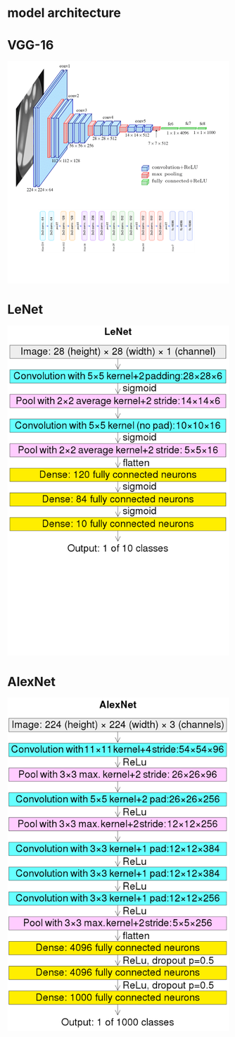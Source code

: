 # model architecture

# VGG-16
![VGG-16](https://github.com/Locchuong96/Machine-Learning/blob/main/model_architecture/VGG_16.png)

# LeNet
![LeNet](https://github.com/Locchuong96/Machine-Learning/blob/main/model_architecture/LeNet.png)

# AlexNet
![ALexNet](https://github.com/Locchuong96/Machine-Learning/blob/main/model_architecture/AlexNet.png)

